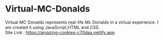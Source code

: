 # Virtual-MC-Donalds
Virtual MC Donalds represents real-life Mc Donalds in a virtual experience.
I am created it using JavaScript,HTML and CSS.
<br>
Site Link : https://amazing-conkies-c70daa.netlify.app
